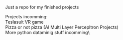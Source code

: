 Just a repo for my finished projects

Projects incomming:\
Teslasuit VR game\
Pizza or not pizza (AI Multi Layer Percepltron Projects)\
More python dataminig stuff incomming\
